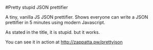 #Pretty stupid JSON prettifier

A tiny, vanilla JS JSON prettifier. Shows everyone can write a JSON prettifier in 5 minutes using modern Javascript.

As stated in the title, it is stupid. but it works.

You can see it in action at http://zappatta.pw/prettyjson